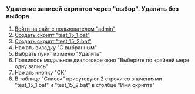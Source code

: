 ### Удаление записей скриптов через "выбор". Удалить без выбора

1. [Войти на сайт с пользователем "admin"](../../../../0.%20Шаги/1.%20Войти%20на%20сайт%20с%20пользователем%20username.md)
1. [Создать скрипт "test_15_1.bat"](../../../../0.%20Шаги/2.%20Создать%20скрипт%20с%20именем%20test_name.md)
1. [Создать скрипт "test_15_2.bat"](../../../../0.%20Шаги/2.%20Создать%20скрипт%20с%20именем%20test_name.md)
1. Нажать вкладку "С выбранным"
1. Выбрать пункт из меню "Удалить"
1. Появилось модальное диалоговое окно "Выберите по крайней мере одну запись"
1. Нажать кнопку "ОК"
1. В таблице "Список" присутсвуют 2 строки со значениями "test_15_1.bat" и "test_15_2.bat" в столбце "Имя скрипта"